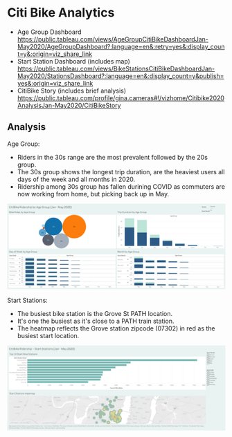 # Citi Bike Analytics

* Age Group Dashboard
https://public.tableau.com/views/AgeGroupCitiBikeDashboardJan-May2020/AgeGroupDashboard?:language=en&:retry=yes&:display_count=y&:origin=viz_share_link
* Start Station Dashboard (includes map)
https://public.tableau.com/views/BikeStationsCitiBikeDashboardJan-May2020/StationsDashboard?:language=en&:display_count=y&publish=yes&:origin=viz_share_link
* CitiBike Story (includes brief analysis)
https://public.tableau.com/profile/gina.cameras#!/vizhome/Citibike2020AnalysisJan-May2020/CitiBikeStory

## Analysis

Age Group: 
 * Riders in the 30s range are the most prevalent followed by the 20s group.
 * The 30s group shows the longest trip duration, are the heaviest users all days of the week and all months in 2020. 
 * Ridership among 30s group has fallen durining COVID as commuters are now working from home, but picking back up in May.
 
 ![1-dash](Images/age.png)

Start Stations:
 * The busiest bike station is the Grove St PATH location. 
 * It's one the busiest as it's close to a PATH train station. 
 * The heatmap reflects the Grove station zipcode (07302) in red as the busiest start location.

 ![2-dash](Images/stations.png)
